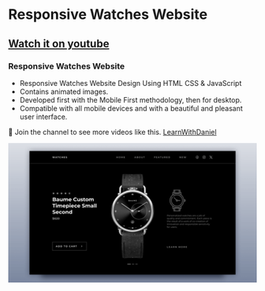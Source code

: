 # Responsive Watches Website
## [Watch it on youtube](https://youtu.be/0GT6yF3r10Q)
### Responsive Watches Website

- Responsive Watches Website Design Using HTML CSS & JavaScript
- Contains animated images.
- Developed first with the Mobile First methodology, then for desktop.
- Compatible with all mobile devices and with a beautiful and pleasant user interface.

💙 Join the channel to see more videos like this. [LearnWithDaniel](https://www.youtube.com/@learnwithdanial417)

![preview img](/preview.png)
